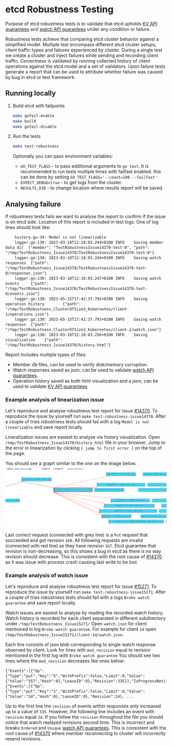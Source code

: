 # etcd Robustness Testing

Purpose of etcd robustness tests is to validate that etcd upholds
[KV API guarantees] and [watch API guarantees] under any condition or failure.

Robustness tests achieve that comparing etcd cluster behavior against a simplified model.
Multiple test encompass different etcd cluster setups, client traffic types and failures experienced by cluster.
During a single test we create a cluster and inject failures while sending and recording client traffic.
Correctness is validated by running collected history of client operations against the etcd model and a set of validators.
Upon failure tests generate a report that can be used to attribute whether failure was caused by bug in etcd or test framework. 

[KV API guarantees]: https://etcd.io/docs/v3.6/learning/api_guarantees/#kv-apis
[watch API guarantees]: https://etcd.io/docs/v3.6/learning/api_guarantees/#watch-apis

## Running locally 

1. Build etcd with failpoints
    ```bash
    make gofail-enable
    make build
    make gofail-disable
    ```
2. Run the tests

    ```bash
    make test-robustness
    ```
   
    Optionally you can pass environment variables:
    * `GO_TEST_FLAGS` - to pass additional arguments to `go test`. 
      It is recommended to run tests multiple times with failfast enabled. this can be done by setting `GO_TEST_FLAGS='--count=100 --failfast'`.
    * `EXPECT_DEBUG=true` - to get logs from the cluster.
    * `RESULTS_DIR` - to change location where results report will be saved.

## Analysing failure

If robustness tests fails we want to analyse the report to confirm if the issue is on etcd side. Location of this report
is included in test logs. One of log lines should look like:
```
    history.go:34: Model is not linearizable
    logger.go:130: 2023-03-18T12:18:03.244+0100 INFO    Saving member data dir  {"member": "TestRobustnessIssue14370-test-0", "path": "/tmp/TestRobustness_Issue14370/TestRobustnessIssue14370-test-0"}
    logger.go:130: 2023-03-18T12:18:03.244+0100 INFO    Saving watch responses  {"path": "/tmp/TestRobustness_Issue14370/TestRobustnessIssue14370-test-0/responses.json"}
    logger.go:130: 2023-03-18T12:18:03.247+0100 INFO    Saving watch events     {"path": "/tmp/TestRobustness_Issue14370/TestRobustnessIssue14370-test-0/events.json"}
    logger.go:130: 2023-05-15T17:42:37.792+0200 INFO    Saving operation history        {"path": "/tmp/TestRobustness_ClusterOfSize3_Kubernetes/client-1/operations.json"}
    logger.go:130: 2023-05-15T17:42:37.793+0200 INFO    Saving watch responses  {"path": "/tmp/TestRobustness_ClusterOfSize3_Kubernetes/client-2/watch.json"}
    logger.go:130: 2023-03-18T12:18:03.256+0100 INFO    Saving visualization    {"path": "/tmp/TestRobustness_Issue14370/history.html"}
```

Report includes multiple types of files:
* Member db files, can be used to verify disk/memory corruption.
* Watch responses saved as json, can be used to validate [watch API guarantees].
* Operation history saved as both html visualization and a json, can be used to validate [KV API guarantees].

### Example analysis of linearization issue

Let's reproduce and analyse robustness test report for issue [#14370].
To reproduce the issue by yourself run `make test-robustness-issue14370`.
After a couple of tries robustness tests should fail with a log `Model is not linearizable` and save report locally.

Lineralization issues are easiest to analyse via history visualization. 
Open `/tmp/TestRobustness_Issue14370/history.html` file in your browser.
Jump to the error in linearization by clicking `[ jump to first error ]` on the top of the page.

You should see a graph similar to the one on the image below.
![issue14370](./issue14370.png)

Last correct request (connected with grey line) is a `Put` request that succeeded and got revision `168`.
All following requests are invalid (connected with red line) as they have revision `167`. 
Etcd guarantee that revision is non-decreasing, so this shows a bug in etcd as there is no way revision should decrease.
This is consistent with the root cause of [#14370] as it was issue with process crash causing last write to be lost.

[#14370]: https://github.com/etcd-io/etcd/issues/14370

### Example analysis of watch issue

Let's reproduce and analyse robustness test report for issue [#15271].
To reproduce the issue by yourself run `make test-robustness-issue15271`.
After a couple of tries robustness tests should fail with a logs `Broke watch guarantee` and save report locally.

Watch issues are easiest to analyse by reading the recorded watch history.
Watch history is recorded for each client separated in different subdirectory under `/tmp/TestRobustness_Issue15271/`
Open `watch.json` for client mentioned in log `Broke watch guarantee`.
For example for client `14` open `/tmp/TestRobustness_Issue15271/client-14/watch.json`.

Each line consists of json blob corresponding to single watch response observed by client.
Look for lines with `mod_revision` equal to revision mentioned in the first log with `Broke watch guarantee`
You should see two lines where the `mod_revision` decreases like ones below:
```
{"Events":[{"Op":{"Type":"put","Key":"5","WithPrefix":false,"Limit":0,"Value":{"Value":"357","Hash":0},"LeaseID":0},"Revision":335}],"IsProgressNotify":false,"Revision":335,"Time":1050415777}
{"Events":[{"Op":{"Type":"put","Key":"1","WithPrefix":false,"Limit":0,"Value":{"Value":"24","Hash":0},"LeaseID":0},"Revision":24}, ...
```

Up to the first line the `revision` of events within responses only increased up to a value of `335`.
However, the following line includes an event with `revision` equal `24`.
If you follow the `revision` throughout the file you should notice that watch replayed revisions second time.
This is incorrect and breaks `Ordered` and `Unique` [watch API guarantees].
This is consistent with the root cause of [#14370] where member reconnecting to cluster will incorrectly resend revisions.

[#15271]: https://github.com/etcd-io/etcd/issues/15271
